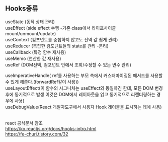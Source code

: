 ## Hooks종류 


useState (동적 상태 관리)<br/>
useEffect (side effect 수행 -기존 class에서 라이프사이클mount/unmount/update)<br/>
useContext (컴포넌트를 중첩하지 않고도 전역 값 쉽게 관리)<br/>
useReducer (복잡한 컴포넌트들의 state를 관리 -분리)<br/>
useCallback (특정 함수 재사용)<br/>
useMemo (연산한 값 재사용)<br/>
useRef (DOM선택, 컴포넌트 안에서 조회/수정할 수 있는 변수 관리)<br/>

useImperativeHandle( ref를 사용하는 부모 측에서 커스터마이징된 메서드를 사용할 수 있게 해준다.(forwardRef같이 사용))<br/>
useLayoutEffect(이 함수의 시그니처는 useEffect와 동일하긴 한데, 모든 DOM 변경 후에 동기적으로 발생 이것은 DOM에서 레이아웃을 읽고 동기적으로 리렌더링하는 경우에 사용)<br/>
useDebugValue(React 개발자도구에서 사용자 Hook 레이블을 표시하는 데에 사용)<br/><br/>

react 공식문서 참조<br/>
https://ko.reactjs.org/docs/hooks-intro.html<br/>
https://fe-churi.tistory.com/32
